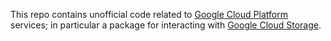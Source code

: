 This repo contains unofficial code related to [Google Cloud Platform][gcp]
services; in particular a package for interacting with [Google Cloud
Storage][gcs].

[gcp]: https://cloud.google.com/
[gcs]: https://cloud.google.com/storage/
